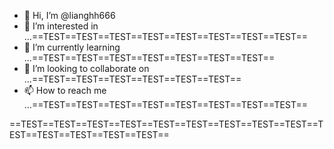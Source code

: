 - 👋 Hi, I’m @lianghh666
- 👀 I’m interested in ...==TEST==TEST==TEST==TEST==TEST==TEST==TEST==TEST==
- 🌱 I’m currently learning ...==TEST==TEST==TEST==TEST==TEST==TEST==TEST==
- 💞️ I’m looking to collaborate on ...==TEST==TEST==TEST==TEST==TEST==TEST==
- 📫 How to reach me ...==TEST==TEST==TEST==TEST==TEST==TEST==TEST==TEST==


==TEST==TEST==TEST==TEST==TEST==TEST==TEST==TEST==TEST==TEST==TEST==TEST==TEST==TEST==


<!---
lianghh666/lianghh666 is a ✨ special ✨ repository because its `README.md` (this file) appears on your GitHub profile.
You can click the Preview link to take a look at your changes.
--->
